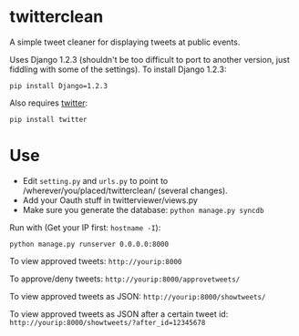 twitterclean
============

A simple tweet cleaner for displaying tweets at public events.

Uses Django 1.2.3 (shouldn't be too difficult to port to another version, just
fiddling with some of the settings). To install Django 1.2.3:

    pip install Django=1.2.3

Also requires [twitter](https://pypi.python.org/pypi/twitter):

    pip install twitter

Use
===

- Edit `setting.py` and `urls.py` to point to /wherever/you/placed/twitterclean/ (several changes).
- Add your Oauth stuff in twitterviewer/views.py
- Make sure you generate the database: `python manage.py syncdb`

Run with (Get your IP first: `hostname -I`):

    python manage.py runserver 0.0.0.0:8000


To view approved tweets: `http://yourip:8000`

To approve/deny tweets: `http://yourip:8000/approvetweets/`

To view approved tweets as JSON: `http://yourip:8000/showtweets/`

To view approved tweets as JSON after a certain tweet id: `http://yourip:8000/showtweets/?after_id=12345678`
